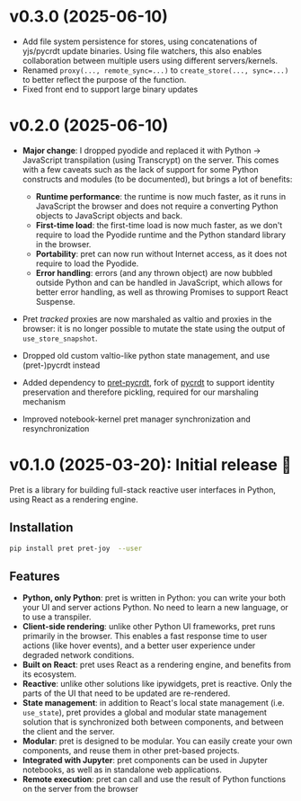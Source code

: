 # v0.3.0 (2025-06-10)

- Add file system persistence for stores, using concatenations of yjs/pycrdt update binaries. Using file watchers, this also enables collaboration between multiple users using different servers/kernels.
- Renamed `proxy(..., remote_sync=...)` to `create_store(..., sync=...)` to better reflect the purpose of the function.
- Fixed front end to support large binary updates

# v0.2.0 (2025-06-10)

- **Major change**: I dropped pyodide and replaced it with Python → JavaScript transpilation (using Transcrypt) on the server. This comes with a few caveats such as the lack of support for some Python constructs and modules (to be documented), but brings a lot of benefits:

    - **Runtime performance**: the runtime is now much faster, as it runs in JavaScript the browser and does not require a converting Python objects to JavaScript objects and back.
    - **First-time load**: the first-time load is now much faster, as we don't require to load the Pyodide runtime and the Python standard library in the browser.
    - **Portability**: pret can now run without Internet access, as it does not require to load the Pyodide.
    - **Error handling**: errors (and any thrown object) are now bubbled outside Python and can be handled in JavaScript, which allows for better error handling, as well as throwing Promises to support React Suspense.

- Pret _tracked_ proxies are now marshaled as valtio and proxies in the browser: it is no longer possible to mutate the state using the output of `use_store_snapshot`.
- Dropped old custom valtio-like python state management, and use (pret-)pycrdt instead
- Added dependency to [pret-pycrdt](https://github.com/percevalw/pycrdt), fork of [pycrdt](https://github.com/y-crdt/pycrdt) to support identity preservation and therefore pickling, required for our marshaling mechanism
- Improved notebook-kernel pret manager synchronization and resynchronization

# v0.1.0 (2025-03-20): Initial release :tada:

Pret is a library for building full-stack reactive user interfaces in Python, using React as a rendering engine.

## Installation

```bash
pip install pret pret-joy  --user
```

## Features

- **Python, only Python**: pret is written in Python: you can write your both your UI and server actions Python. No need to learn a new language, or to use a transpiler.
- **Client-side rendering**: unlike other Python UI frameworks, pret runs primarily in the browser. This enables a fast response time to user actions (like hover events), and a better user experience under degraded network conditions.
- **Built on React**: pret uses React as a rendering engine, and benefits from its ecosystem.
- **Reactive**: unlike other solutions like ipywidgets, pret is reactive. Only the parts of the UI that need to be updated are re-rendered.
- **State management**: in addition to React's local state management (i.e. `use_state`), pret provides a global and modular state management solution that is synchronized both between components, and between the client and the server.
- **Modular**: pret is designed to be modular. You can easily create your own components, and reuse them in other pret-based projects.
- **Integrated with Jupyter**: pret components can be used in Jupyter notebooks, as well as in standalone web applications.
- **Remote execution**: pret can call and use the result of Python functions on the server from the browser
